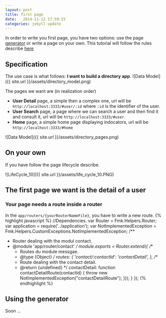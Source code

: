 ```yaml
---
layout: post
title: first page
date:   2014-11-12 17:59:15
categories: jekyll update
---
```

In order to write you first page, you have two options: use the page [generator](https://github.com/KleeGroup/focus-generator) or write a page on your own.
This tutorial will follow the rules describe [here](rules)

## Specification

The use case is what follows: **I want to build a directory app**.
![Data Model]({{ site.url }}/assets/directory_model.png)

The pages we want are (in realization order)

- **User Detail** page, a simple then a complex one, url will be `http://localhost:3333/#user/:id` where `:id` is the identifier of the user.
- **User Search** page, a page where we can search a user and then find it and consult it, url will be `http://localhost:3333/#user`.
- **Home** page, a simple home page displaying indocators, url will be `http://localhost:3333/#home` 

![Data Model]({{ site.url }}/assets/directory_pages.png)

## On your own

 If you have follow the page lifecycle describe.

 ![LifeCycle_10]({{ site.url }}/assets/life_cycle_10.PNG)

## The first page we want is the detail of a user 

### Your page needs a route inside a router

In the `app/routers/{yourRouterNameFile}`, you have to write a new route.
{% highlight javascript %}
//Dependencies.
var Router = Fmk.Helpers.Router;
var application = require('../application');
var NotImplementedException = Fmk.Helpers.CustomExceptions.NotImplementedException;
/**
 * Router dealing with the modul contact.
 * @module  'app/router/contact'
 */
module.exports = Router.extend({
  /**
   * Routes du module messgae.
   * @type {Object}
   */
  routes: {
    'contact/:contactId': 'contactDetail',
  },
  /**
   * Route dealing with the contact detail.
   * @return {undefined}
   */
  contactDetail: function contactDetailRoute(contactId) {
      throw new NotImplementedException("contactDetailRoute");
    }));
  }
});
{% endhighlight %}

## Using the generator

Soon ...